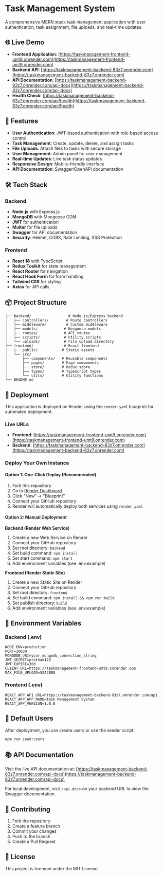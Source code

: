 # Task Management System

A comprehensive MERN stack task management application with user authentication, task assignment, file uploads, and real-time updates.

## 🌐 Live Demo

- **Frontend Application**: [https://taskmanagement-frontend-umt9.onrender.com](https://taskmanagement-frontend-umt9.onrender.com)
- **Backend API**: [https://taskmanagement-backend-83z7.onrender.com](https://taskmanagement-backend-83z7.onrender.com)
- **API Documentation**: [https://taskmanagement-backend-83z7.onrender.com/api-docs](https://taskmanagement-backend-83z7.onrender.com/api-docs)
- **Health Check**: [https://taskmanagement-backend-83z7.onrender.com/api/health](https://taskmanagement-backend-83z7.onrender.com/api/health)

## 🚀 Features

- **User Authentication**: JWT-based authentication with role-based access control
- **Task Management**: Create, update, delete, and assign tasks
- **File Uploads**: Attach files to tasks with secure storage
- **User Management**: Admin panel for user management
- **Real-time Updates**: Live task status updates
- **Responsive Design**: Mobile-friendly interface
- **API Documentation**: Swagger/OpenAPI documentation

## 🛠️ Tech Stack

### Backend
- **Node.js** with Express.js
- **MongoDB** with Mongoose ODM
- **JWT** for authentication
- **Multer** for file uploads
- **Swagger** for API documentation
- **Security**: Helmet, CORS, Rate Limiting, XSS Protection

### Frontend
- **React 18** with TypeScript
- **Redux Toolkit** for state management
- **React Router** for navigation
- **React Hook Form** for form handling
- **Tailwind CSS** for styling
- **Axios** for API calls

## 📦 Project Structure

```
├── backend/                 # Node.js/Express backend
│   ├── controllers/        # Route controllers
│   ├── middleware/         # Custom middleware
│   ├── models/            # Mongoose models
│   ├── routes/            # API routes
│   ├── scripts/           # Utility scripts
│   └── uploads/           # File upload directory
├── frontend/              # React frontend
│   ├── public/           # Static assets
│   └── src/
│       ├── components/   # Reusable components
│       ├── pages/        # Page components
│       ├── store/        # Redux store
│       ├── types/        # TypeScript types
│       └── utils/        # Utility functions
└── README.md
```

## 🚀 Deployment

This application is deployed on Render using the `render.yaml` blueprint for automated deployment.

### Live URLs
- **Frontend**: [https://taskmanagement-frontend-umt9.onrender.com](https://taskmanagement-frontend-umt9.onrender.com)
- **Backend**: [https://taskmanagement-backend-83z7.onrender.com](https://taskmanagement-backend-83z7.onrender.com)

### Deploy Your Own Instance

#### Option 1: One-Click Deploy (Recommended)
1. Fork this repository
2. Go to [Render Dashboard](https://dashboard.render.com/)
3. Click "New" → "Blueprint"
4. Connect your GitHub repository
5. Render will automatically deploy both services using `render.yaml`

#### Option 2: Manual Deployment

**Backend (Render Web Service)**
1. Create a new Web Service on Render
2. Connect your GitHub repository
3. Set root directory: `backend`
4. Set build command: `npm install`
5. Set start command: `npm start`
6. Add environment variables (see .env.example)

**Frontend (Render Static Site)**
1. Create a new Static Site on Render
2. Connect your GitHub repository
3. Set root directory: `frontend`
4. Set build command: `npm install && npm run build`
5. Set publish directory: `build`
6. Add environment variables (see .env.example)

## 🔧 Environment Variables

### Backend (.env)
```
NODE_ENV=production
PORT=10000
MONGODB_URI=your_mongodb_connection_string
JWT_SECRET=pratham123
JWT_EXPIRE=30d
CLIENT_URL=https://taskmanagement-frontend-umt9.onrender.com
MAX_FILE_UPLOAD=5242880
```

### Frontend (.env)
```
REACT_APP_API_URL=https://taskmanagement-backend-83z7.onrender.com/api
REACT_APP_APP_NAME=Task Management System
REACT_APP_VERSION=1.0.0
```

## 👥 Default Users

After deployment, you can create users or use the seeder script:

```bash
npm run seed:users
```

## 📚 API Documentation

Visit the live API documentation at: [https://taskmanagement-backend-83z7.onrender.com/api-docs](https://taskmanagement-backend-83z7.onrender.com/api-docs)

For local development, visit `/api-docs` on your backend URL to view the Swagger documentation.

## 🤝 Contributing

1. Fork the repository
2. Create a feature branch
3. Commit your changes
4. Push to the branch
5. Create a Pull Request

## 📄 License

This project is licensed under the MIT License.